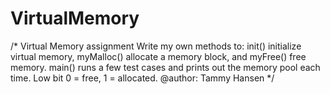 # VirtualMemory

/* Virtual Memory assignment
   Write my own methods to: 
   init()  initialize virtual memory,
   myMalloc()  allocate a memory block, and 
   myFree()  free memory.
   main() runs a few test cases and prints out
          the memory pool each time.
          Low bit 0 = free, 1 = allocated.
   @author: Tammy Hansen */
